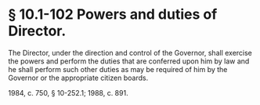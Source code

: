 # § 10.1-102 Powers and duties of Director.

<p>The Director, under the direction and control of the Governor, shall exercise the powers and perform the duties that are conferred upon him by law and he shall perform such other duties as may be required of him by the Governor or the appropriate citizen boards.</p><p>1984, c. 750, § 10-252.1; 1988, c. 891.</p>